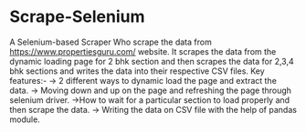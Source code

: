 # Scrape-Selenium
A Selenium-based Scraper Who scrape the data from https://www.propertiesguru.com/ website. It scrapes the data from the dynamic loading page for 2 bhk section and then scrapes the data for 2,3,4 bhk sections and writes the data into their respective CSV files.
Key features:-
  -> 2 different ways to dynamic load the page and extract the data. 
  -> Moving down and up on the page and refreshing the page through selenium driver.
  ->How to wait for a particular section to load properly and then scrape the data.
  -> Writing the data on CSV file with the help of pandas module.
